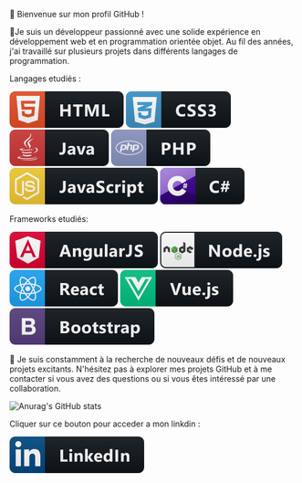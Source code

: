 👋 Bienvenue sur mon profil GitHub !

👨Je suis un développeur passionné avec une solide expérience en développement web et en programmation orientée objet. Au fil des années, j'ai travaillé sur plusieurs projets dans différents langages de programmation.

Langages etudiés :

![HTML](https://github.com/MikeCodesDotNET/ColoredBadges/raw/master/svg/dev/languages/html.svg) 
![CSS3](https://github.com/MikeCodesDotNET/ColoredBadges/raw/master/svg/dev/languages/css3.svg) 
![Java](https://github.com/MikeCodesDotNET/ColoredBadges/raw/master/svg/dev/languages/java.svg) 
![PHP](https://github.com/MikeCodesDotNET/ColoredBadges/raw/master/svg/dev/languages/php.svg) 
![JavaScript](https://github.com/MikeCodesDotNET/ColoredBadges/raw/master/svg/dev/languages/js.svg) 
![C#](https://github.com/MikeCodesDotNET/ColoredBadges/raw/master/svg/dev/languages/csharp.svg)

Frameworks etudiés:

![Angular](https://github.com/MikeCodesDotNET/ColoredBadges/raw/master/svg/dev/frameworks/angular.svg) 
![Node.js](https://github.com/MikeCodesDotNET/ColoredBadges/raw/master/svg/dev/frameworks/nodejs.svg) 
![React](https://github.com/MikeCodesDotNET/ColoredBadges/raw/master/svg/dev/frameworks/react.svg) 
![Vue.js](https://github.com/MikeCodesDotNET/ColoredBadges/raw/master/svg/dev/frameworks/vue.svg) 
![Bootstrap](https://github.com/MikeCodesDotNET/ColoredBadges/raw/master/svg/dev/frameworks/bootstrap.svg) 

🚀 Je suis constamment à la recherche de nouveaux défis et de nouveaux projets excitants. N'hésitez pas à explorer mes projets GitHub et à me contacter si vous avez des questions ou si vous êtes intéressé par une collaboration.

![Anurag's GitHub stats](https://github-readme-stats.vercel.app/api?username=Thomasdelecluse&show_icons=true&theme=transparent)

Cliquer sur ce bouton pour acceder a mon linkdin :

[![LinkedIn](https://github.com/MikeCodesDotNET/ColoredBadges/raw/master/svg/social/linkedin.svg)](https://www.linkedin.com/in/thomas-delecluse/)



